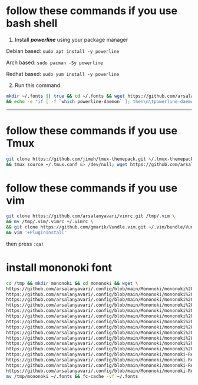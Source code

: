 # follow these commands if you use bash shell
1. Install ***powerline*** using your package manager

Debian based:
```sudo apt install -y powerline```

Arch based:
```sudo pacman -Sy powerline```

Redhat based:
```sudo yum install -y powerline```

2. Run this command:
```bash
mkdir ~/.fonts || true && cd ~/.fonts && wget https://github.com/arsalanyavari/.config/blob/main/Mononoki/mononoki-Regular%20Nerd%20Font%20Complete.ttf && fc-cache -vf ~/.fonts \
&& echo -e "if [ -f `which powerline-daemon` ]; then\n\tpowerline-daemon -q\n\tPOWERLINE_BASH_CONTINUATION=1\n\tPOWERLINE_BASH_SELECT=1\n\t. $(find -L /usr/share/powerline -name "powerline.sh" | grep bash)\nfi" >> ~/.bashrc && source ~/.bashrc
```
***

# follow these commands if you use Tmux

```bash
git clone https://github.com/jimeh/tmux-themepack.git ~/.tmux-themepack \
&& tmux source ~/.tmux.conf &> /dev/null; wget https://github.com/arsalanyavari/.config/blob/main/.tmux.conf && mv .tmux.conf ~/.tmux.conf
```

# follow these commands if you use vim

```bash
git clone https://github.com/arsalanyavari/vimrc.git /tmp/.vim \
&& mv /tmp/.vim/.vimrc ~/.vimrc \
&& git clone https://github.com/gmarik/Vundle.vim.git ~/.vim/bundle/Vundle.vim \
&& vim '+PluginInstall'
```
then press `:qa!`

# install mononoki font
```bash
cd /tmp && mkdir mononoki && cd mononoki && wget \
https://github.com/arsalanyavari/.config/blob/main/Mononoki/mononoki%20Bold%20Italic%20Nerd%20Font%20Complete%20Mono%20Windows%20Compatible.ttf \
https://github.com/arsalanyavari/.config/blob/main/Mononoki/mononoki%20Bold%20Italic%20Nerd%20Font%20Complete%20Mono.ttf \
https://github.com/arsalanyavari/.config/blob/main/Mononoki/mononoki%20Bold%20Italic%20Nerd%20Font%20Complete%20Windows%20Compatible.ttf \
https://github.com/arsalanyavari/.config/blob/main/Mononoki/mononoki%20Bold%20Italic%20Nerd%20Font%20Complete.ttf \
https://github.com/arsalanyavari/.config/blob/main/Mononoki/mononoki%20Bold%20Nerd%20Font%20Complete%20Mono%20Windows%20Compatible.ttf \
https://github.com/arsalanyavari/.config/blob/main/Mononoki/mononoki%20Bold%20Nerd%20Font%20Complete%20Mono.ttf \
https://github.com/arsalanyavari/.config/blob/main/Mononoki/mononoki%20Bold%20Nerd%20Font%20Complete%20Windows%20Compatible.ttf \
https://github.com/arsalanyavari/.config/blob/main/Mononoki/mononoki%20Bold%20Nerd%20Font%20Complete.ttf \
https://github.com/arsalanyavari/.config/blob/main/Mononoki/mononoki%20Italic%20Nerd%20Font%20Complete%20Mono%20Windows%20Compatible.ttf \
https://github.com/arsalanyavari/.config/blob/main/Mononoki/mononoki%20Italic%20Nerd%20Font%20Complete%20Mono.ttf \
https://github.com/arsalanyavari/.config/blob/main/Mononoki/mononoki%20Italic%20Nerd%20Font%20Complete%20Windows%20Compatible.ttf \
https://github.com/arsalanyavari/.config/blob/main/Mononoki/mononoki%20Italic%20Nerd%20Font%20Complete.ttf \
https://github.com/arsalanyavari/.config/blob/main/Mononoki/mononoki-Regular%20Nerd%20Font%20Complete%20Mono%20Windows%20Compatible.ttf \
https://github.com/arsalanyavari/.config/blob/main/Mononoki/mononoki-Regular%20Nerd%20Font%20Complete%20Mono.ttf \
https://github.com/arsalanyavari/.config/blob/main/Mononoki/mononoki-Regular%20Nerd%20Font%20Complete%20Windows%20Compatible.ttf \
https://github.com/arsalanyavari/.config/blob/main/Mononoki/mononoki-Regular%20Nerd%20Font%20Complete.ttf &&\
mv /tmp/mononoki ~/.fonts && fc-cache -vf ~/.fonts
```
